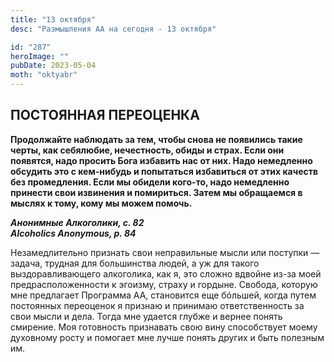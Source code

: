 ```yaml
---
title: "13 октября"
desc: "Размышления АА на сегодня - 13 октября"

id: "287"
heroImage: ""
pubDate: 2023-05-04
moth: "oktyabr"
---
```


## ПОСТОЯННАЯ ПЕРЕОЦЕНКА

**Продолжайте наблюдать за тем, чтобы снова не появились такие черты, как
себялюбие, нечестность, обиды и страх. Если они появятся, надо просить Бога
избавить нас от них. Надо немедленно обсудить это с кем-нибудь и попытаться
избавиться от этих качеств без промедления. Если мы обидели кого-то, надо
немедленно принести свои извинения и помириться. Затем мы обращаемся в мыслях
к тому, кому мы можем помочь.**

**_Анонимные Алкоголики, с. 82  
Alcoholics Anonymous, p. 84_**

Незамедлительно признать свои неправильные мысли или поступки — задача,
трудная для большинства людей, а уж для такого выздоравливающего алкоголика,
как я, это сложно вдвойне из-за моей предрасположенности к эгоизму, страху и
гордыне. Свобода, которую мне предлагает Программа АА, становится еще бóльшей,
когда путем постоянных переоценок я признаю и принимаю ответственность за свои
мысли и дела. Тогда мне удается глубже и вернее понять смирение. Моя
готовность признавать свою вину способствует моему духовному росту и помогает
мне лучше понять других и быть полезным им.
